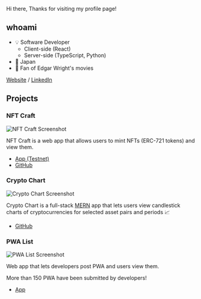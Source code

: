 Hi there, Thanks for visiting my profile page!

## whoami
- 💡 Software Developer
    - Client-side (React)
    - Server-side (TypeScript, Python)
- 📍 Japan
- 🎥 Fan of Edgar Wright's movies

[Website](https://masakifukunishi.site) / [LinkedIn](https://www.linkedin.com/in/masaki-fukunishi)


## Projects
### NFT Craft
![NFT Craft Screenshot](https://github.com/masakifukunishi/nft-craft/assets/42294938/374e3b0b-6af6-4e60-a4a1-ee3e3148c6cf)

NFT Craft is a web app that allows users to mint NFTs (ERC-721 tokens) and view them.

- [App (Testnet)](https://nft-craft-ten.vercel.app/)
- [GitHub](https://github.com/masakifukunishi/nft-craft)

### Crypto Chart
![Crypto Chart Screenshot](https://github.com/masakifukunishi/crypto-chart/assets/42294938/90eeb254-a569-48fc-ab90-15a5ee57791f)

Crypto Chart is a full-stack [MERN](https://www.geeksforgeeks.org/mern-stack/) app that lets users view candlestick charts of cryptocurrencies for selected asset pairs and periods 📈

- [GitHub](https://github.com/masakifukunishi/crypto-chart)

### PWA List
![PWA List Screenshot](https://github.com/masakifukunishi/masakifukunishi/assets/42294938/c6cdb3ef-0ec6-4cb4-b668-81f716afbb19)

Web app that lets developers post PWA and users view them.

More than 150 PWA have been submitted by developers!

- [App](https://pwalist.app)